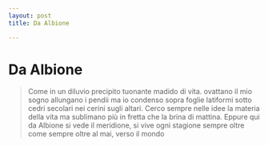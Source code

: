 ```yaml
---
layout: post
title: Da Albione

---
```

# Da Albione

> Come in un diluvio
> precipito tuonante
> madido di vita.
> ovattano il mio sogno
> allungano i pendii
> ma io condenso
> sopra foglie latiformi
> sotto cedri secolari
> nei cerini sugli altari.
> Cerco sempre nelle idee
> la materia della vita
> ma sublimano più in fretta
> che la brina di mattina.
> Eppure qui da Albione
> si vede il meridione,
> si vive ogni stagione
> sempre oltre
> come sempre
> oltre al mai,
> verso il mondo
